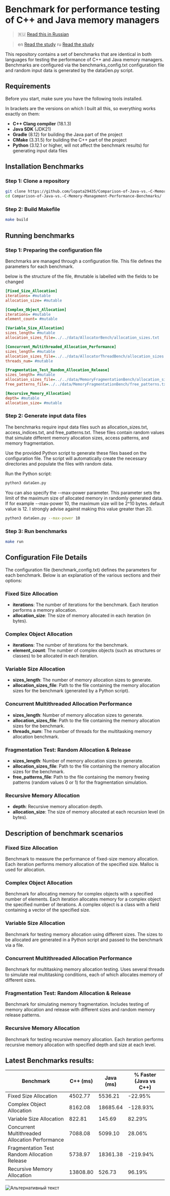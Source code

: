 # Benchmark for performance testing of C++ and Java memory managers

> 🇷🇺 [Read this in Russian](README_RU.md)

> en [Read the study](Study_en.pdf)
> ru [Read the study](Study_ru.pdf)

This repository contains a set of benchmarks that are identical in both languages for testing the performance of C++ and Java memory managers. Benchmarks are configured via the benchmarks_config.txt configuration file and random input data is generated by the dataGen.py script.

## Requirements

Before you start, make sure you have the following tools installed.

In brackets are the versions on which I built all this, so everything works exactly on them:
- **C++ Clang compiler** (18.1.3)
- **Java SDK** (JDK21)
- **Gradle** (8.12) for building the Java part of the project
- **CMake** (3.31.5) for building the C++ part of the project
- **Python** (3.12.1 or higher, will not affect the benchmark results) for generating input data files

## Installation Benchmarks
### Step 1: Clone a repository
```bash
git clone https://github.com/lopata29435/Comparison-of-Java-vs.-C-Memory-Management-Performance-Benchmarks.git
cd Comparison-of-Java-vs.-C-Memory-Management-Performance-Benchmarks/
```
### Step 2: Build Makefile
```bash
make build
```

## Running benchmarks

### Step 1: Preparing the configuration file
Benchmarks are managed through a configuration file. This file defines the parameters for each benchmark.

below is the structure of the file, #mutable is labelled with the fields to be changed
```ini
[Fixed_Size_Allocation]
iterations= #mutable
allocation_size= #mutable

[Complex_Object_Allocation]
iterations= #mutable
element_count= #mutable

[Variable_Size_Allocation]
sizes_length= #mutable
allocation_sizes_file=../../data/AllocatorBench/allocation_sizes.txt

[Concurrent_Multithreaded_Allocation_Performance]
sizes_length= #mutable
allocation_sizes_file=../../data/AllocatorThreadBench/allocation_sizes.txt
threads_num= #mutable

[Fragmentation_Test_Random_Allocation_Release]
sizes_length= #mutable
allocation_sizes_file=../../data/MemoryFragmentationBench/allocation_sizes.txt
free_patterns_file=../../data/MemoryFragmentationBench/free_patterns.txt

[Recursive_Memory_Allocation]
depth= #mutable
allocation_size= #mutable
```

### Step 2: Generate input data files

The benchmarks require input data files such as allocation_sizes.txt, access_indices.txt, and free_patterns.txt. These files contain random values that simulate different memory allocation sizes, access patterns, and memory fragmentation.

Use the provided Python script to generate these files based on the configuration file. The script will automatically create the necessary directories and populate the files with random data.

Run the Python script:
```bash
python3 dataGen.py
```
You can also specify the --max-power parameter. This parameter sets the limit of the maximum size of allocated memory in randomly generated data. If for example --max-power 10, the maximum size will be 2^10 bytes. default value is 12. I strongly advise against making this value greater than 20.
```bash
python3 dataGen.py --max-power 10
```

### Step 3: Run benchmarks
```bash
make run
```

## Configuration File Details
The configuration file (benchmark_config.txt) defines the parameters for each benchmark. Below is an explanation of the various sections and their options:

### Fixed Size Allocation
- **iterations**: The number of iterations for the benchmark. Each iteration performs a memory allocation.
- **allocation_size**: The size of memory allocated in each iteration (in bytes).

### Complex Object Allocation 
- **iterations**: The number of iterations for the benchmark.
- **element_count**: The number of complex objects (such as structures or classes) to be allocated in each iteration.

### Variable Size Allocation
- **sizes_length**: The number of memory allocation sizes to generate.
- **allocation_sizes_file**: Path to the file containing the memory allocation sizes for the benchmark (generated by a Python script).

### Concurrent Multithreaded Allocation Performance
- **sizes_length**: Number of memory allocation sizes to generate.
- **allocation_sizes_file**: Path to the file containing the memory allocation sizes for the benchmark.
- **threads_num**: The number of threads for the multitasking memory allocation benchmark.

### Fragmentation Test: Random Allocation & Release
- **sizes_length**: Number of memory allocation sizes to generate.
- **allocation_sizes_file**: Path to the file containing the memory allocation sizes for the benchmark.
- **free_patterns_file**: Path to the file containing the memory freeing patterns (random values 0 or 1) for the fragmentation simulation.

### Recursive Memory Allocation
- **depth**: Recursive memory allocation depth.
- **allocation_size**: The size of memory allocated at each recursion level (in bytes).

## Description of benchmark scenarios

### Fixed Size Allocation
Benchmark to measure the performance of fixed-size memory allocation. Each iteration performs memory allocation of the specified size. Malloc is used for allocation.

### Complex Object Allocation
Benchmark for allocating memory for complex objects with a specified number of elements. Each iteration allocates memory for a complex object the specified number of iterations. A complex object is a class with a field containing a vector of the specified size.

### Variable Size Allocation
Benchmark for testing memory allocation using different sizes. The sizes to be allocated are generated in a Python script and passed to the benchmark via a file.

### Concurrent Multithreaded Allocation Performance
Benchmark for multitasking memory allocation testing. Uses several threads to simulate real multitasking conditions, each of which allocates memory of different sizes.

### Fragmentation Test: Random Allocation & Release
Benchmark for simulating memory fragmentation. Includes testing of memory allocation and release with different sizes and random memory release patterns.


### Recursive Memory Allocation
Benchmark for testing recursive memory allocation. Each iteration performs recursive memory allocation with specified depth and size at each level.

## Latest Benchmarks results:
| Benchmark | C++ (ms) | Java (ms) | % Faster (Java vs C++) |
|-----------|-----------|-----------|--------------------------|
| Fixed Size Allocation | 4502.77 | 5536.21 | -22.95% |
| Complex Object Allocation | 8162.08 | 18685.64 | -128.93% |
| Variable Size Allocation | 822.81 | 145.69 | 82.29% |
| Concurrent Multithreaded Allocation Performance | 7088.08 | 5099.10 | 28.06% |
| Fragmentation Test Random Allocation Release | 5738.97 | 18361.38 | -219.94% |
| Recursive Memory Allocation | 13808.80 | 526.73 | 96.19% |

![Альтернативный текст](benchmark_chart.png "Benchmark results")
